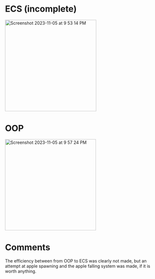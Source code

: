 # ECS (incomplete)
<img width="301" alt="Screenshot 2023-11-05 at 9 53 14 PM" src="https://github.com/N1ckP3rsl3y/ECSApplePicker/assets/72055903/56d92338-1ec4-4451-b182-894dec829372">

# OOP
<img width="300" alt="Screenshot 2023-11-05 at 9 57 24 PM" src="https://github.com/N1ckP3rsl3y/ECSApplePicker/assets/72055903/55fccc90-cb43-459d-8fbf-e026bbe081bf">

# Comments
The efficiency between from OOP to ECS was clearly not made, but an attempt at apple spawning and the apple falling system was made, if it is worth anything.
